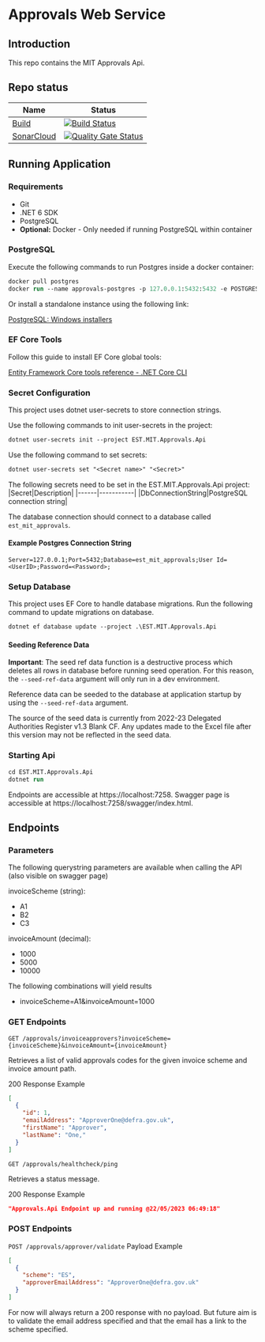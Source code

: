# Approvals Web Service

## Introduction 
This repo contains the MIT Approvals Api.

## Repo status

| Name                                              |  Status|
|---------------------------------------------------|---------------------|
|[Build]() | [![Build Status](https://dev.azure.com/defragovuk/DEFRA-EST/_apis/build/status/EST.MIT.Approvals?branchName=main)](https://dev.azure.com/defragovuk/DEFRA-EST/_build/latest?definitionId=3703&branchName=main) |
|[SonarCloud](https://sonarcloud.io/project/overview?id=EST.MIT.Approvals)| [![Quality Gate Status](https://sonarcloud.io/api/project_badges/measure?project=EST.MIT.Approvals&metric=alert_status&token=e40e1dada8517104fe7cb280a5a9de6b558a717c)](https://sonarcloud.io/summary/new_code?id=EST.MIT.Approvals) |


## Running Application
### Requirements
* Git
* .NET 6 SDK
* PostgreSQL
* **Optional:** Docker - Only needed if running PostgreSQL within container

### PostgreSQL
Execute the following commands to run Postgres inside a docker container:
```ps
docker pull postgres
docker run --name approvals-postgres -p 127.0.0.1:5432:5432 -e POSTGRES_PASSWORD=approvalspassword -d est_mit_approvals
```

Or install a standalone instance using the following link:

[PostgreSQL: Windows installers](https://www.postgresql.org/download/windows/)

### EF Core Tools
Follow this guide to install EF Core global tools:

[Entity Framework Core tools reference - .NET Core CLI](https://learn.microsoft.com/en-us/ef/core/cli/dotnet)

### Secret Configuration
This project uses dotnet user-secrets to store connection strings.

Use the following commands to init user-secrets in the project:

```ps
dotnet user-secrets init --project EST.MIT.Approvals.Api
```

Use the following command to set secrets:

```ps
dotnet user-secrets set "<Secret name>" "<Secret>"
```

The following secrets need to be set in the EST.MIT.Approvals.Api project:
|Secret|Description|
|------|-----------|
|DbConnectionString|PostgreSQL connection string|

The database connection should connect to a database called `est_mit_approvals`.

#### Example Postgres Connection String
```
Server=127.0.0.1;Port=5432;Database=est_mit_approvals;User Id=<UserID>;Password=<Password>;
```

### Setup Database
This project uses EF Core to handle database migrations. Run the following command to update migrations on database.

```ps
dotnet ef database update --project .\EST.MIT.Approvals.Api
```

#### Seeding Reference Data
**Important**: The seed ref data function is a destructive process which deletes all rows in database before running seed operation. For this reason, the `--seed-ref-data` argument will only run in a dev environment.

Reference data can be seeded to the database at application startup by using the `--seed-ref-data` argument.

The source of the seed data is currently from 2022-23 Delegated Authorities Register v1.3 Blank CF. Any updates made to the Excel file after this version may not be reflected in the seed data.

### Starting Api
```ps
cd EST.MIT.Approvals.Api
dotnet run
```

Endpoints are accessible at https://localhost:7258.
Swagger page is accessible at https://localhost:7258/swagger/index.html.

## Endpoints

### Parameters
The following querystring parameters are available when calling the API (also visible on swagger page)

invoiceScheme (string):
* A1
* B2
* C3

invoiceAmount (decimal):
* 1000
* 5000
* 10000

The following combinations will yield results
* invoiceScheme=A1&invoiceAmount=1000


### GET Endpoints

`GET /approvals/invoiceapprovers?invoiceScheme={invoiceScheme}&invoiceAmount={invoiceAmount}`

Retrieves a list of valid approvals codes for the given invoice scheme and invoice amount path.

200 Response Example

```json
[
  {
    "id": 1,
    "emailAddress": "ApproverOne@defra.gov.uk",
    "firstName": "Approver",
    "lastName": "One,"
  }
]
```


`GET /approvals/healthcheck/ping`

Retrieves a status message.

200 Response Example

```json
"Approvals.Api Endpoint up and running @22/05/2023 06:49:18"
```


### POST Endpoints

`POST /approvals/approver/validate`
Payload Example

```json
[
  {
    "scheme": "ES",
    "approverEmailAddress": "ApproverOne@defra.gov.uk"
  }
]
```

For now will always return a 200 response with no payload.
But future aim is to validate the email address specified and that the email has a link to the scheme specified.

